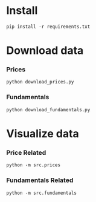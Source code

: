 # Install
```shell
pip install -r requirements.txt
```

# Download data
### Prices
```shell
python download_prices.py
```

### Fundamentals
```shell
python download_fundamentals.py
```


# Visualize data
### Price Related
```shell
python -m src.prices
```


### Fundamentals Related
```shell
python -m src.fundamentals
```
